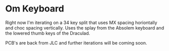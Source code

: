 # Om Keyboard

Right now I'm iterating on a 34 key split that uses MX spacing horiontally and choc spacing vertically.  Uses the splay from the Absolem keyboard and the lowered thumb keys of the Draculad.  

PCB's are back from JLC and further iterations will be coming soon.

